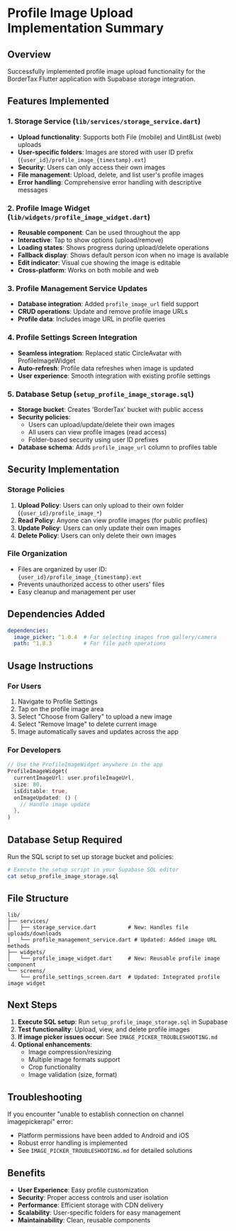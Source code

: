 # Profile Image Upload Implementation Summary

## Overview
Successfully implemented profile image upload functionality for the BorderTax Flutter application with Supabase storage integration.

## Features Implemented

### 1. Storage Service (`lib/services/storage_service.dart`)
- **Upload functionality**: Supports both File (mobile) and Uint8List (web) uploads
- **User-specific folders**: Images are stored with user ID prefix (`{user_id}/profile_image_{timestamp}.ext`)
- **Security**: Users can only access their own images
- **File management**: Upload, delete, and list user's profile images
- **Error handling**: Comprehensive error handling with descriptive messages

### 2. Profile Image Widget (`lib/widgets/profile_image_widget.dart`)
- **Reusable component**: Can be used throughout the app
- **Interactive**: Tap to show options (upload/remove)
- **Loading states**: Shows progress during upload/delete operations
- **Fallback display**: Shows default person icon when no image is available
- **Edit indicator**: Visual cue showing the image is editable
- **Cross-platform**: Works on both mobile and web

### 3. Profile Management Service Updates
- **Database integration**: Added `profile_image_url` field support
- **CRUD operations**: Update and remove profile image URLs
- **Profile data**: Includes image URL in profile queries

### 4. Profile Settings Screen Integration
- **Seamless integration**: Replaced static CircleAvatar with ProfileImageWidget
- **Auto-refresh**: Profile data refreshes when image is updated
- **User experience**: Smooth integration with existing profile settings

### 5. Database Setup (`setup_profile_image_storage.sql`)
- **Storage bucket**: Creates 'BorderTax' bucket with public access
- **Security policies**: 
  - Users can upload/update/delete their own images
  - All users can view profile images (read access)
  - Folder-based security using user ID prefixes
- **Database schema**: Adds `profile_image_url` column to profiles table

## Security Implementation

### Storage Policies
1. **Upload Policy**: Users can only upload to their own folder (`{user_id}/profile_image_*`)
2. **Read Policy**: Anyone can view profile images (for public profiles)
3. **Update Policy**: Users can only update their own images
4. **Delete Policy**: Users can only delete their own images

### File Organization
- Files are organized by user ID: `{user_id}/profile_image_{timestamp}.ext`
- Prevents unauthorized access to other users' files
- Easy cleanup and management per user

## Dependencies Added
```yaml
dependencies:
  image_picker: ^1.0.4  # For selecting images from gallery/camera
  path: ^1.8.3          # For file path operations
```

## Usage Instructions

### For Users
1. Navigate to Profile Settings
2. Tap on the profile image area
3. Select "Choose from Gallery" to upload a new image
4. Select "Remove Image" to delete current image
5. Image automatically saves and updates across the app

### For Developers
```dart
// Use the ProfileImageWidget anywhere in the app
ProfileImageWidget(
  currentImageUrl: user.profileImageUrl,
  size: 80,
  isEditable: true,
  onImageUpdated: () {
    // Handle image update
  },
)
```

## Database Setup Required
Run the SQL script to set up storage bucket and policies:
```bash
# Execute the setup script in your Supabase SQL editor
cat setup_profile_image_storage.sql
```

## File Structure
```
lib/
├── services/
│   ├── storage_service.dart          # New: Handles file uploads/downloads
│   └── profile_management_service.dart # Updated: Added image URL methods
├── widgets/
│   └── profile_image_widget.dart     # New: Reusable profile image component
└── screens/
    └── profile_settings_screen.dart  # Updated: Integrated profile image widget
```

## Next Steps
1. **Execute SQL setup**: Run `setup_profile_image_storage.sql` in Supabase
2. **Test functionality**: Upload, view, and delete profile images
3. **If image picker issues occur**: See `IMAGE_PICKER_TROUBLESHOOTING.md`
4. **Optional enhancements**:
   - Image compression/resizing
   - Multiple image formats support
   - Crop functionality
   - Image validation (size, format)

## Troubleshooting
If you encounter "unable to establish connection on channel imagepickerapi" error:
- Platform permissions have been added to Android and iOS
- Robust error handling is implemented
- See `IMAGE_PICKER_TROUBLESHOOTING.md` for detailed solutions

## Benefits
- **User Experience**: Easy profile customization
- **Security**: Proper access controls and user isolation
- **Performance**: Efficient storage with CDN delivery
- **Scalability**: User-specific folders for easy management
- **Maintainability**: Clean, reusable components